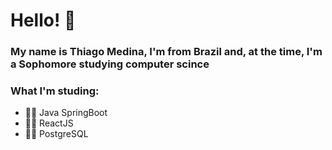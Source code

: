 # Hello! :wave:

### My name is Thiago Medina, I'm from Brazil and, at the time, I'm a Sophomore studying computer scince

### What I'm studing:
- :man_technologist: Java SpringBoot
- :man_technologist: ReactJS
- :man_technologist: PostgreSQL
